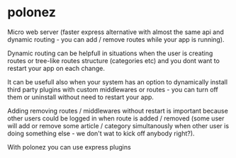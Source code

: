 # polonez

Micro web server (faster express alternative with almost the same api and dynamic routing - you can add / remove routes while your app is running).

Dynamic routing can be helpfull in situations when the user is creating routes or tree-like routes structure (categories etc) and you dont want to restart your app on each change.

It can be usefull also when your system has an option to dynamically install third party plugins with custom middlewares or routes - you can turn off them or uninstall without need to restart your app.

Adding removing routes / middlewares without restart is important because other users could be logged in when route is added / removed (some user will add or remove some article / category simultanously when other user is doing something else - we don't wat to kick off anybody right?).

With polonez you can use express plugins
